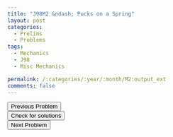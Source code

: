 ```yaml
---
title: "J98M2 &ndash; Pucks on a Spring"
layout: post
categories:
  - Prelims
  - Problems
tags:
  - Mechanics
  - J98
  - Misc Mechanics

permalink: /:categories/:year/:month/M2:output_ext
comments: false
---
```

<object data="1998J2M.pdf" type="application/pdf" width="100%" height="500"></object>

<div class='navbar'>
	<div float='left'><button onclick="window.location='M1.html'" >Previous Problem</button></div>
	<div float='center'><button onclick="window.location='https://princetonprelim.com/prelim/0/'">Check for solutions</button></div>
	<div float='right'><button onclick="window.location='M3.html'" > Next Problem</button></div>
</div>
